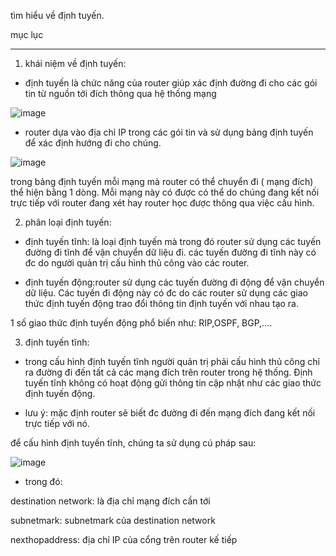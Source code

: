 tìm hiểu về định tuyến.

mục lục






----------------------------------
1. khái niệm về định tuyến:

- định tuyến là chức năng của router giúp xác định đường đi cho các gói tin từ nguồn tới đích thông qua hệ thống mạng

![image](https://user-images.githubusercontent.com/95491130/180599760-3c73726f-c273-4d54-9150-8745dce21cda.png)

- router dựa vào địa chỉ IP trong các gói tin và sử dụng bảng định tuyến để xác định hướng đi cho chúng.

![image](https://user-images.githubusercontent.com/95491130/180599804-6e7d8323-7b03-42e3-8621-438e8eb9c544.png)

trong bảng định tuyến mỗi mạng mà router có thể chuyển đi ( mạng đích) thể hiện bằng 1 dòng. Mỗi mạng này có được có thể do chúng đang kết nối trực tiếp với router đang xét hay router học được thông qua việc cấu hình.

2. phân loại định tuyến:

- định tuyến tĩnh: là loại định tuyến mà trong đó router sử dụng các tuyến đường đi tĩnh để vận chuyển dữ liệu đi. các tuyến đường đi tĩnh này có đc do người quản trị cấu hình thủ công vào các router.

- định tuyến động:router sử dụng các tuyến đường đi động để vận chuyển dữ liệu. Các tuyến đi động này có đc do các router sử dụng các giao thức định tuyến động trao đổi thông tin định tuyến với nhau tạo ra.

1 số giao thức định tuyến động phổ biến như: RIP,OSPF, BGP,....

3. định tuyến tĩnh: 

- trong cấu hình định tuyến tĩnh người quản trị phải cấu hình thủ công chỉ ra đường đi đến tất cả các mạng đích trên router trong hệ thống. Định tuyến tĩnh không có hoạt động gửi thông tin cập nhật như các giao thức định tuyến động.

- lưu ý: mặc định router sẽ biết đc đường đi đến mạng đích đang kết nối trực tiếp với nó.

để cấu hình định tuyến tĩnh, chúng ta sử dụng cú pháp sau:

![image](https://user-images.githubusercontent.com/95491130/180600098-f9e4da8b-13bc-4e6b-9db7-a8f875bec7c7.png)

- trong đó:

destination network: là địa chỉ mạng đích cần tới

subnetmark: subnetmark của destination network

nexthopaddress: địa chỉ IP của cổng trên router kế tiếp
